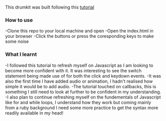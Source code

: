 This drumkit was built following this [tutorial](https://www.udemy.com/course/the-complete-web-development-bootcamp/learn/lecture/12383928#overview)

### How to use

-Clone this repo to your local machine and open
-Open the index.html in your browser
-Click the buttons or press the coresponding keys to make some noise

### What I learnt

-I followed this tutorial to refresh myself on Javascript as I am looking to become more confident with it. It was interesting to see the switch statement being made use of for both the click and keydown events.
-It was also the first time I have added audio or animation, I hadn't realised how simple it would be to add audio.
-The tutorial touched on callbacks, this is something I still need to look at further to be confident in my understanding.
-I also plan to continue refreshing myself on the fundementals of Javascript like for and while loops, I understand how they work but coming mainly from a ruby background I need some more practice to get the syntax more readily available in my head!
